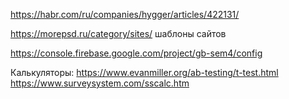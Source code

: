 https://habr.com/ru/companies/hygger/articles/422131/

https://morepsd.ru/category/sites/ шаблоны сайтов

https://console.firebase.google.com/project/gb-sem4/config

Калькуляторы:
https://www.evanmiller.org/ab-testing/t-test.html 
https://www.surveysystem.com/sscalc.htm
